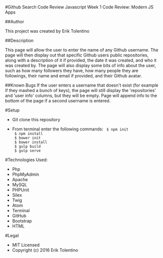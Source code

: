 #Github Search Code Review
Javascript Week 1 Code Review: Modern JS Apps

##Author

This project was created by Erik Tolentino

##Description

This page will allow the user to enter the name of any Github username. The page will then display out that specific Github users public repositories, along with a description of it if provided, the date it was created, and who it was created by. The page will also display some bits of info about the user, such as how many followers they have, how many people they are followings, their name and email if provided, and their Github avatar.

##Known Bugs
If the user enters a username that doesn't exist (for example if they mashed a bunch of keys), the page will still display the 'repositories' and 'user info' columns, but they will be empty. Page will append info to the bottom of the page if a second username is entered.

#Setup

* Git clone this repository

* From terminal enter the following commands:
      ``` $ npm init``` <br>
      ``` $ npm install``` <br>
      ``` $ bower init``` <br>
      ``` $ bower install``` <br>
      ``` $ gulp build``` <br>
      ``` $ gulp serve``` <br>

#Technologies Used:

* Php
* PhpMyAdmin
* Apache
* MySQL
* PHPUnit
* Silex
* Twig
* Atom
* Terminal
* GitHub
* Bootstrap
* HTML

#Legal

* MIT Licensed
* Copyright (c) 2016 Erik Tolentino
